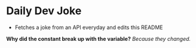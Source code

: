 
# Daily Dev Joke

- Fetches a joke from an API everyday and edits this README

**Why did the constant break up with the variable?**
*Because they changed.*